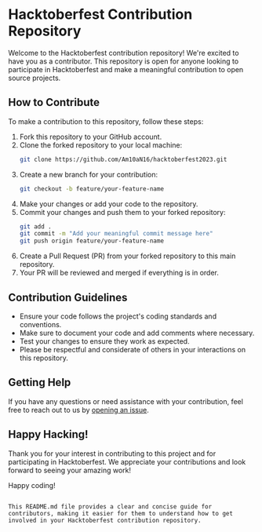 # Hacktoberfest Contribution Repository

Welcome to the Hacktoberfest contribution repository! We're excited to have you as a contributor. This repository is open for anyone looking to participate in Hacktoberfest and make a meaningful contribution to open source projects.

## How to Contribute

To make a contribution to this repository, follow these steps:

1. Fork this repository to your GitHub account.
2. Clone the forked repository to your local machine:
   ```bash
   git clone https://github.com/Am10aN16/hacktoberfest2023.git
   ```
3. Create a new branch for your contribution:
   ```bash
   git checkout -b feature/your-feature-name
   ```
4. Make your changes or add your code to the repository.
5. Commit your changes and push them to your forked repository:
   ```bash
   git add .
   git commit -m "Add your meaningful commit message here"
   git push origin feature/your-feature-name
   ```
6. Create a Pull Request (PR) from your forked repository to this main repository.
7. Your PR will be reviewed and merged if everything is in order.

## Contribution Guidelines

- Ensure your code follows the project's coding standards and conventions.
- Make sure to document your code and add comments where necessary.
- Test your changes to ensure they work as expected.
- Please be respectful and considerate of others in your interactions on this repository.

## Getting Help

If you have any questions or need assistance with your contribution, feel free to reach out to us by [opening an issue](https://github.com/your-username/hacktoberfest-contribution/issues).

## Happy Hacking!

Thank you for your interest in contributing to this project and for participating in Hacktoberfest. We appreciate your contributions and look forward to seeing your amazing work!

Happy coding!
```

This README.md file provides a clear and concise guide for contributors, making it easier for them to understand how to get involved in your Hacktoberfest contribution repository.
